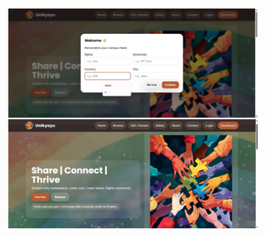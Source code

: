 ![image alt](https://github.com/ShreeSharma31/UNIKYOYU/blob/3997c23bcd7d70621b273e9c7f4202d1bdc964f6/B.jpg)
![image alt](https://github.com/ShreeSharma31/UNIKYOYU/blob/446080e1ddb5c157f239df60510f952cdaa8a185/A.jpg)
